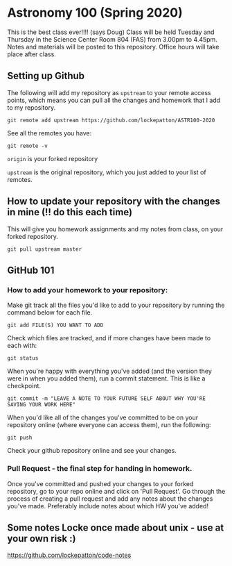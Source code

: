 # Astronomy 100 (Spring 2020)
This is the best class ever!!!!   (says Doug)
Class will be held Tuesday and Thursday in the Science Center Room 804 (FAS) from 3.00pm to 4.45pm. Notes and materials will be posted to this repository. Office hours will take place after class.


## Setting up Github

The following will add my repository as `upstream` to your remote access points, which means you can pull all the changes and homework that I add to my repository.

`git remote add upstream https://github.com/lockepatton/ASTR100-2020`

See all the remotes you have:

`git remote -v`

`origin` is your forked repository

`upstream` is the original repository, which you just added to your list of remotes.


## How to update your repository with the changes in mine (!! do this each time)

This will give you homework assignments and my notes from class, on your forked repository.

`git pull upstream master`


## GitHub 101

### How to add your homework to your repository:

Make git track all the files you'd like to add to your repository by running the command below for each file.

`git add FILE(S) YOU WANT TO ADD`

Check which files are tracked, and if more changes have been made to each with:

`git status`

When you're happy with everything you've added (and the version they were in when you added them), run a commit statement. This is like a checkpoint.

`git commit -m "LEAVE A NOTE TO YOUR FUTURE SELF ABOUT WHY YOU'RE SAVING YOUR WORK HERE"`

When you'd like all of the changes you've committed to be on your repository online (where everyone can access them), run the following:

`git push`

Check your github repository online and see your changes.

### Pull Request - the final step for handing in homework.

Once you've committed and pushed your changes to your forked repository, go to your repo online and click on 'Pull Request'. Go through the process of creating a pull request and add any notes about the changes you've made. Preferably include notes about which HW you've added!

## Some notes Locke once made about unix - use at your own risk :)

https://github.com/lockepatton/code-notes
